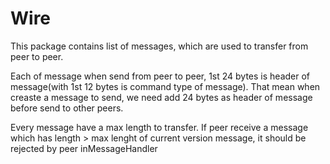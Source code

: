 # Wire
This package contains list of messages, which are used to transfer from peer to peer.

Each of message when send from peer to peer, 1st 24 bytes is header of message(with 1st 12 bytes is command type of message). That mean when creaste a message to send, we need add 24 bytes as header of message before send to other peers.

Every message have a max length to transfer. If peer receive a message which has length > max lenght of current version message, it should be rejected by peer inMessageHandler